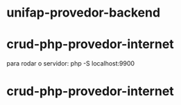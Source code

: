 # unifap-provedor-backend

# crud-php-provedor-internet

para rodar o servidor: php -S localhost:9900
# crud-php-provedor-internet
